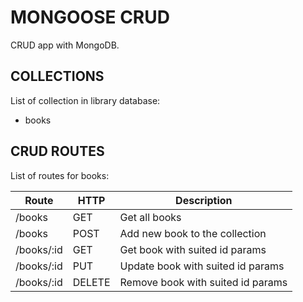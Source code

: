 # MONGOOSE CRUD
CRUD app with MongoDB.

## COLLECTIONS
List of collection in library database:
* books

## CRUD ROUTES
List of routes for books:

Route | HTTP | Description
------|------|------------
/books | GET | Get all books
/books | POST | Add new book to the collection
/books/:id | GET | Get book with suited id params
/books/:id | PUT | Update book with suited id params
/books/:id | DELETE | Remove book with suited id params
